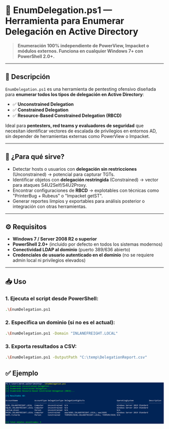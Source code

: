 # 🎯 EnumDelegation.ps1 — Herramienta para Enumerar Delegación en Active Directory

> **Enumeración 100% independiente de PowerView, Impacket o módulos externos. Funciona en cualquier Windows 7+ con PowerShell 2.0+.**

---

## 📌 Descripción

`EnumDelegation.ps1` es una herramienta de pentesting ofensivo diseñada para **enumerar todos los tipos de delegación en Active Directory**:

- ✅ **Unconstrained Delegation**
- ✅ **Constrained Delegation**
- ✅ **Resource-Based Constrained Delegation (RBCD)**

Ideal para **pentesters, red teams y evaluadores de seguridad** que necesitan identificar vectores de escalada de privilegios en entornos AD, sin depender de herramientas externas como PowerView o Impacket.

---

## 🚀 ¿Para qué sirve?

- Detectar hosts o usuarios con **delegación sin restricciones** (Unconstrained) → potencial para capturar TGTs.
- Identificar objetos con **delegación restringida** (Constrained) → vector para ataques S4U2Self/S4U2Proxy.
- Encontrar configuraciones de **RBCD** → explotables con técnicas como "PrinterBug + Rubeus" o "Impacket getST".
- Generar reportes limpios y exportables para análisis posterior o integración con otras herramientas.

---

## ⚙️ Requisitos

- **Windows 7 / Server 2008 R2 o superior**
- **PowerShell 2.0+** (incluido por defecto en todos los sistemas modernos)
- **Conectividad LDAP al dominio** (puerto 389/636 abierto)
- **Credenciales de usuario autenticado en el dominio** (no se requiere admin local ni privilegios elevados)

---

## 📥 Uso

### 1. Ejecuta el script desde PowerShell:

```bash
.\EnumDelegation.ps1
```

### 2. Especifica un dominio (si no es el actual):

```bash
.\EnumDelegation.ps1 -Domain "INLANEFREIGHT.LOCAL"
```

### 3. Exporta resultados a CSV:

```bash
.\EnumDelegation.ps1 -OutputPath "C:\temp\DelegationReport.csv"
```

## ✅ Ejemplo

![Output](Ejemplo.png)
